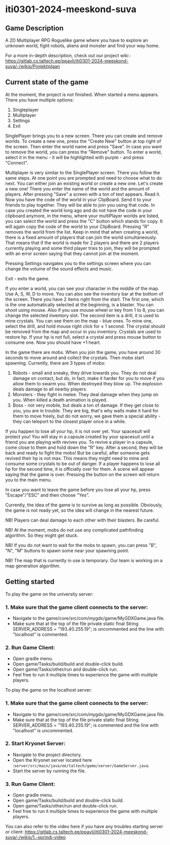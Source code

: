 # iti0301-2024-meeskond-suva

## Game Description

A 2D Multiplayer RPG Roguelike game where you have to explore an unknown world, fight robots, aliens and monster and find your way home.

For a more in-depth description, check out our project wiki : https://gitlab.cs.taltech.ee/ppavli/iti0301-2024-meeskond-suva/-/wikis/Projektiplaan

## Current state of the game

At the moment, the project is not finished. When started a menu appears. There you have multiple options: 
1. Singleplayer
2. Multiplayer
3. Settings
4. Exit

SinglePlayer brings you to a new screen. There you can create and remove worlds. To create a new one, press the "Create New" button at top right of the screen. Then enter the world name and press "Save". In case you want to remove the world, you can press the "Remove" button. To enter a world, select it in the menu - it will be highlighted with purple - and press "Connect".

Multiplayer is very similar to the SinglePlayer screen. There you follow the same steps. At one point you are prompted and need to choose what to do next. You can either join an existing world or create a new one. Let's create a new one! There you enter the name of the world and the amount of players. After pressing "Save" a screen with a ton of text appears. Read it. Now you have the code of the world in your ClipBoard. Send it to your friends to play together. They will be able to join you using that code. In case you created the world long ago and do not have the code in your clipboard anymore, in the menu, where your multiPlayer worlds are listed, you can select the world and press the "C" button which stands for copy. It will again copy the code of the world to your ClipBoard. Pressing "R" removes the world from the list. Keep in mind that when creating a world, there is a fixed amount of players that can join the world simultaneously. That means that if the world is made for 2 players and there are 2 players currently playing and some third player tries to join, they will be prompted with an error screen saying that they cannot join at the moment.

Pressing Settings navigates you to the settings screen where you can change the volume of the sound effects and music.

Exit - exits the game.

If you enter a world, you can see your character in the middle of the map. Use A, S, W, D to move. You can also see the inventory bar at the bottom of the screen. There you have 2 items right from the start. The first one, which is the one automatically selected at the beginning, is a blaster. You can shoot using mouse. Also if you use mouse wheel or key from 1 to 8, you can change the selected inventory slot. The second item is a drill, it is used to mine crystals. You can see them on the map - blue ones. To mine one, select the drill, and hold mouse right click for ± 1 second. The crystal should be removed from the map and occur in you inventory. Crystals are used to restore hp. If your hp is not full, select a crystal and press mouse button to consume one. Now you should have +1 heart.

In the game there are mobs. When you join the game, you have around 30 seconds to move around and collect the crystals. Then mobs start spawning. Currently, there are 3 types of mobs:
1. Robots - small and sneaky, they drive towards you. They do not deal damage on contact, but do, in fact, make it harder for you to move if you allow them to swarm you. When destroyed they blow up. The explosion deals damage to all nearby players.
2. Monsters - they fight in melee. They deal damage when they jump on you. When killed a death animation is played.
3. Boss - not very mobile, but deals a ton of damage. If they get close to you, you are in trouble. They are big, that's why walls make it hard for them to move freely, but do not worry, we gave them a special ability - they can teleport to the closest player once in a while.

If you happen to lose all your hp, it is not over yet. Your spacesuit will protect you! You will stay in a capsule created by your spacesuit until a friend you are playing with revives you. To revive a player in a capsule, come close to them and hold down the "R" key. After a second, they will be back and ready to fight the mobs! But be careful, after someone gets revived their hp is not max. This means they might need to mine and consume some crystals to be out of danger. If a player happens to lose all hp for the second time, it is officially over for them. A scene will appear saying that the game is over. Pressing the button on the screen will return you to the main menu.

In case you want to leave the game before you lose all your hp, press "Escape"/"ESC" and then choose "Yes".

Currently, the idea of the game is to survive as long as possible. Obviously, the game is not ready yet, so the idea will change in the nearest future.

NB! Players can deal damage to each other with their blasters. Be careful.

NB! At the moment, mobs do not use any complicated pathfinding algorithm. So they might get stuck.

NB! If you do not want to wait for the mobs to spawn, you can press "B", "N", "M" buttons to spawn some near your spawning point.

NB! The map that is currently in use is temporary. Our team is working on a map generation algorithm.

## Getting started

To play the game on the university server:

### 1. Make sure that the game client connects to the server:

- Navigate to the game/core/src/com/mygdx/game/MyGDXGame.java file.
- Make sure that at the top of the file private static final String SERVER_ADDRESS = "193.40.255.19"; is uncommented and the line with "localhost" is commented.

### 2. Run Game Client:

   - Open gradle menu.
   - Open game/Tasks/build/build and double-click build.
   - Open game/Tasks/other/run and double-click run. 
   - Feel free to run it multiple times to experience the game with multiple players.



To play the game on the localhost server:

### 1. Make sure that the game client connects to the server:

- Navigate to the game/core/src/com/mygdx/game/MyGDXGame.java file.
- Make sure that at the top of the file private static final String SERVER_ADDRESS = "193.40.255.19"; is commented and the line with "localhost" is uncommented.

### 2. Start Kryonet Server:

- Navigate to the project directory.
- Open the Kryonet server located here :`server/src/main/java/ee/taltech/game/server/GameServer.java`.
- Start the server by running the file.

### 3. Run Game Client:

- Open gradle menu.
- Open game/Tasks/build/build and double-click build.
- Open game/Tasks/other/run and double-click run.
- Feel free to run it multiple times to experience the game with multiple players.

You can also refer to the video here if you have any troubles starting server or client: https://gitlab.cs.taltech.ee/ppavli/iti0301-2024-meeskond-suva/-/wikis/1.-sprindi-video

